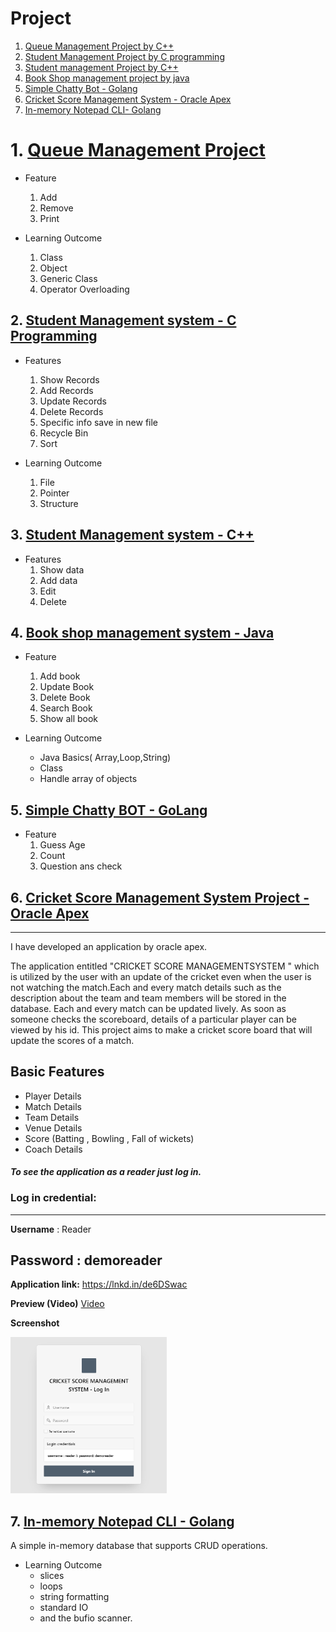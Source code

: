# Project

1. [Queue Management Project by C++](https://github.com/mdadul/project#1-queue-management-project)
2. [Student Management Project by C programming](https://github.com/mdadul/project#2-student-management-system---c-programming)
3. [Student management Project by C++](https://github.com/mdadul/project#3-student-management-system---c) 
4. [Book Shop management project by java](https://github.com/mdadul/project#4-book-shop-management-system---java)
5. [Simple Chatty Bot - Golang](https://github.com/mdadul/project#5-simple-chatty-bot---golang)
6. [Cricket Score Management System - Oracle Apex](https://github.com/mdadul/project#6-cricket-score-management-system-project---oracle-apex)
7. [In-memory Notepad CLI- Golang]()

# 1. [Queue Management Project](https://github.com/mdadul/project/blob/main/Queue_management.cpp)
* Feature
  1. Add
  2. Remove 
  3. Print

* Learning Outcome 
  1. Class
  2. Object
  3. Generic Class
  4. Operator Overloading 

## 2. [Student Management system - C Programming](https://github.com/mdadul/project/blob/main/StudentManagementSystem.c)

* Features
  1. Show Records
  2. Add Records 
  3. Update Records 
  4. Delete Records
  5. Specific info save in new file 
  6. Recycle Bin 
  7. Sort 

* Learning Outcome 
  1. File
  2. Pointer
  3. Structure 


## 3. [Student Management system - C++](https://github.com/mdadul/project/blob/main/StudentManagementSystem.cpp)
* Features 
  1. Show data 
  2. Add data 
  3. Edit 
  4. Delete


## 4. [Book shop management system - Java](https://github.com/mdadul/project/blob/main/BookShop_Management_System.java)
* Feature 
  1. Add book
  2. Update Book
  3. Delete Book
  4. Search Book
  5. Show all book

* Learning Outcome 
  * Java Basics( Array,Loop,String)
  * Class 
  * Handle array of objects 
## 5. [Simple Chatty BOT - GoLang](https://github.com/mdadul/project/blob/main/SimpleChattyBot.go)
* Feature
  1. Guess Age
  2. Count
  3. Question ans check

## 6. [Cricket Score Management System Project - Oracle Apex](https://github.com/mdadul/project/blob/main/CSMS.sql)
----------------------
I have developed an application by oracle apex. 

The application entitled "CRICKET SCORE MANAGEMENTSYSTEM " which is utilized by the user with an update of the cricket even when the user is not watching the match.Each and every match details such as the description about the team and team members will be stored in the database. Each and every match can be updated lively. As soon as someone checks the scoreboard, details of a particular player can be viewed by his id. This project aims to make a cricket score board that will update the scores of a  match.

## Basic Features
* Player Details 
* Match Details
* Team Details
* Venue Details
* Score (Batting , Bowling , Fall of wickets)
* Coach Details 


#### *To see the application as a reader just log in.*

### Log in credential:
---------------------

**Username**  : Reader 

**Password**   : demoreader
-----------------------
**Application link:**
 https://lnkd.in/de6DSwac
 
**Preview (Video)**
[Video](https://youtu.be/aj18lrhzzYo)


**Screenshot**

<img src="csmsl.png" alt="Log in" width=250 height=250>

## 7. [In-memory Notepad CLI - Golang]()
A simple in-memory database that supports CRUD operations. 
* Learning Outcome
   * slices
   * loops
   * string formatting
   * standard IO 
   * and the bufio scanner.
